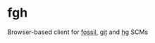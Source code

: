 # fgh
Browser-based client for [fossil][], [git][] and [hg][] SCMs

[git]: https://git-scm.com/
[hg]: https://www.mercurial-scm.org/
[fossil]: https://www.fossil-scm.org/

